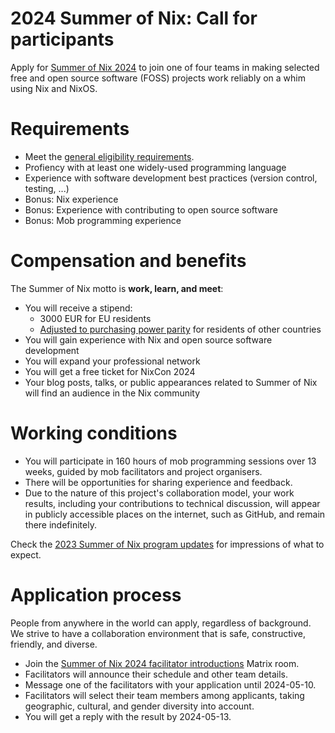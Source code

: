 # 2024 Summer of Nix: Call for participants

Apply for [Summer of Nix 2024](https://github.com/ngi-nix/summer-of-nix) to join one of four teams in making selected free and open source software (FOSS) projects work reliably on a whim using Nix and NixOS.

# Requirements

- Meet the [general eligibility requirements](./README.md#eligibility).
- Profiency with at least one widely-used programming language
- Experience with software development best practices (version control, testing, ...)
- Bonus: Nix experience
- Bonus: Experience with contributing to open source software
- Bonus: Mob programming experience

# Compensation and benefits

The Summer of Nix motto is **work, learn, and meet**:

- You will receive a stipend:
    - 3000 EUR for EU residents
    - [Adjusted to purchasing power parity](./stipends.md) for residents of other countries
- You will gain experience with Nix and open source software development
- You will expand your professional network
- You will get a free ticket for NixCon 2024
- Your blog posts, talks, or public appearances related to Summer of Nix will find an audience in the Nix community

# Working conditions

- You will participate in 160 hours of mob programming sessions over 13 weeks, guided by mob facilitators and project organisers.
- There will be opportunities for sharing experience and feedback.
- Due to the nature of this project's collaboration model, your work results, including your contributions to technical discussion, will appear in publicly accessible places on the internet, such as GitHub, and remain there indefinitely.

Check the [2023 Summer of Nix program updates](https://discourse.nixos.org/t/2023-summer-of-nix-program-updates/30376) for impressions of what to expect.

# Application process

People from anywhere in the world can apply, regardless of background.
We strive to have a collaboration environment that is safe, constructive, friendly, and diverse.

- Join the [Summer of Nix 2024 facilitator introductions](https://matrix.to/#/#son2024-facilitator-intros:matrix.org) Matrix room.
- Facilitators will announce their schedule and other team details.
- Message one of the facilitators with your application until 2024-05-10.
- Facilitators will select their team members among applicants, taking geographic, cultural, and gender diversity into account.
- You will get a reply with the result by 2024-05-13.
